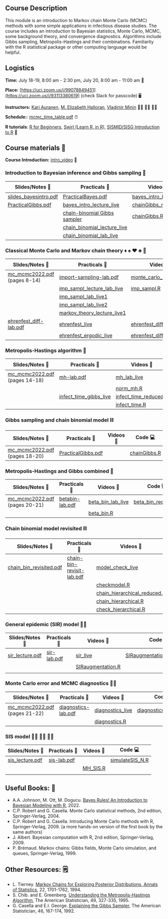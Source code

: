 ## Course Description

This module is an introduction to Markov chain Monte Carlo (MCMC) methods with some simple applications in infectious disease studies. The course includes an introduction to Bayesian statistics, Monte Carlo, MCMC, some background theory, and convergence diagnostics. Algorithms include Gibbs sampling, Metropolis-Hastings and their combinations. Familiarity with the R statistical package or other computing language would be helpful.

## Logistics

**Time:** July 18-19, 8:00 am - 2:30 pm, July 20, 8:00 am - 11:00 am :date: 

 **Place:** [https://uci.zoom.us/j/99078849451](https://uci.zoom.us/j/93113380619) (check Slack for passcode) :desktop_computer:

**Instructors:** [Kari Auranen](https://www.utu.fi/en/people/kari-auranen), [M. Elizabeth Halloran](https://www.fredhutch.org/en/faculty-lab-directory/halloran-elizabeth.html), [Vladimir Minin](https://vnminin.github.io)  :man_scientist: :woman_scientist: :man_scientist:

**Schedule:**: [mcmc_time_table.pdf](https://github.com/vnminin/sismid_mcmc_one/blob/main/2022/2022_SISMID_Module8_Time_Table.pdf) :alarm_clock:

**R tutorials**: [R for Beginners](https://cran.r-project.org/doc/contrib/Paradis-rdebuts_en.pdf), [Swirl (Learn R, in R)](https://swirlstats.com), [SISMID/SISG Introduction to R](http://faculty.washington.edu/kenrice/rintro/index.shtml) :school:

## Course materials :open_book:

**Course Introduction:** [intro_video](https://uci.zoom.us/rec/share/OW8eFiT7aoIwwBfk0YJjFcsRyr_s7BSZqFLm-ETI0-SuyQmNPAdHlcFx4yrTMRZg.s6GiIRchth6RUogI?startTime=1658156869000) :movie_camera:

### Introduction to Bayesian inference and Gibbs sampling :telescope:

Slides/Notes :green_book: | Practicals :microscope: | Videos :movie_camera: | Code :computer:
------------ | ---------- | ------ | ----
[slides_bayesintro.pdf](https://github.com/vnminin/sismid_mcmc_one/blob/main/2022/lectures/slides_bayesintro22bak.pdf) | [PracticalBayes.pdf](https://github.com/vnminin/sismid_mcmc_one/blob/main/2022/labs/PracticalBayes12022.pdf) | [bayes_intro_lecture](https://washington.zoom.us/rec/play/CuixXE9-EGzMfDiPFzmU6ylOfT_YRQoPRFe9jyXRz-RwJ7Lesui_e09qOvvDRdu6qo-aI4zUa2UJ7rw.CnP9VHSsK5FDj-Td?continueMode=true&_x_zm_rtaid=RgIMVpKeTvKT32rtXSz3QA.1657861837785.3b26eb1c3cd4a34841594402108ab24b&_x_zm_rhtaid=635) | [bayesintro2022.R](https://github.com/vnminin/sismid_mcmc_one/blob/main/2022/code/bayesintro2022.R)
 |[PracticalGibbs.pdf](https://github.com/vnminin/sismid_mcmc_one/blob/main/2022/labs/PracticalChain_binomial12022.pdf) | [bayes_intro_lecture_live](https://uci.zoom.us/rec/share/OW8eFiT7aoIwwBfk0YJjFcsRyr_s7BSZqFLm-ETI0-SuyQmNPAdHlcFx4yrTMRZg.s6GiIRchth6RUogI?startTime=1658158255000)  |   [chainGibbs_reduced.R](https://github.com/vnminin/sismid_mcmc_one/blob/main/2022/code/chainGibbs_reduced.R)
  | | [chain-binomial Gibbs sampler](https://washington.zoom.us/rec/play/3-CMvbR4_laAi9qG7d5wMF9vlbRv8d754nzhnv7n_agvJW600u5nT8xDrG-f6Qq_US0XYgrX9EO7aecc.uWwM00kuOUVUVG_8?continueMode=true&_x_zm_rtaid=RgIMVpKeTvKT32rtXSz3QA.1657861837785.3b26eb1c3cd4a34841594402108ab24b&_x_zm_rhtaid=635) |  [chainGibbs.R](https://github.com/vnminin/sismid_mcmc_one/blob/main/2022/code/chainGibbs.R)
  | | [chain_binomial_lecture_live](https://uci.zoom.us/rec/share/i9uJIYydzF0d2YxUAslbKDAXs8dP6tgc3IvZJBNM9rIqPlE1C5mzriA9rIStSSzc.h5syxd480dN7k98W?startTime=1658160728000) | 
  | | [chain_binomial_lab_live](https://uci.zoom.us/rec/share/i9uJIYydzF0d2YxUAslbKDAXs8dP6tgc3IvZJBNM9rIqPlE1C5mzriA9rIStSSzc.h5syxd480dN7k98W?startTime=1658163912000) | 
  
  

### Classical Monte Carlo and Markov chain theory :diamonds: :spades: :hearts: :clubs: :game_die: 

Slides/Notes :green_book: | Practicals :microscope: | Videos :movie_camera: | Code :computer:
------------ | ---------- | ------ | ----
[mc_mcmc2022.pdf](https://github.com/vnminin/sismid_mcmc_one/blob/main/2022/lectures/mc_mcmc2022.pdf) (pages 8-14) | [import-sampling-lab.pdf](https://github.com/vnminin/sismid_mcmc_one/blob/main/2022/labs/import-sampling-lab.pdf)  | [monte_carlo_lecture_live](https://uci.zoom.us/rec/share/i9uJIYydzF0d2YxUAslbKDAXs8dP6tgc3IvZJBNM9rIqPlE1C5mzriA9rIStSSzc.h5syxd480dN7k98W?startTime=1658165450000)  | [imp_sampl_reduced.R](https://github.com/vnminin/sismid_mcmc_one/blob/main/2022/code/import_sampl_reduced.R)
  | | [imp_sampl_lecture_lab_live](https://uci.zoom.us/rec/share/r_YnzamAOdhqL_A1zwcl-2hPnddeCpxX43iQ2oRq1UCUw4zpk00lLJCKlNikJf3N.KxDdEjDW208z81ZB?startTime=1658169068000) | [imp_sampl.R](https://github.com/vnminin/sismid_mcmc_one/blob/main/2022/code/import_sampl.R)
  | | [imp_sampl_lab_live1](https://uci.zoom.us/rec/share/5DXDfqYRWK6zBQDaNpiXxnVBYApdLCXr-g_qWTjA3kEw_Pom5_wzWl-WnQVSkVjV.pa77AscYxUc5-gov?startTime=1658173062000) |
  | | [imp_sampl_lab_live2](https://uci.zoom.us/rec/share/5DXDfqYRWK6zBQDaNpiXxnVBYApdLCXr-g_qWTjA3kEw_Pom5_wzWl-WnQVSkVjV.pa77AscYxUc5-gov?startTime=1658175695000) |
  | | [markov_theory_lecture_live1](https://uci.zoom.us/rec/share/4bkCVHNNckZpveDke1eC9slLjXtrOeEfa99ptCujzNa6f4eAOYczSxnjO96ttwZ3.RDqm-TzEJ4-NNOfu?startTime=1658176948000) | 
  | [ehrenfest_diff-lab.pdf](https://github.com/vnminin/sismid_mcmc_one/blob/main/2022/labs/ehrenfest-diff-lab.pdf) | [ehrenfest_live](https://uci.zoom.us/rec/share/APgWt8AcK6PPdh8-1yvGV3BqIOv2E4-BpZkFJuWlF_BhJtG73HA0npsNw_L8nz68.Iy_0nd0KKT6_P_aq?startTime=1658243227000) | [ehrenfest_diff_reduced.R](https://github.com/vnminin/sismid_mcmc_one/blob/main/2022/code/ehrenfest_diff_reduced.R)
  | | [ehrenfest_ergodic_live](https://uci.zoom.us/rec/share/Sroi0GWkXcLahzJr7RTCK6hkmqPkGoSoQuBhwi-v_saN38s3GyG4WFKA6qWJ6myH.lzwMjqo3LlwHxjZs?startTime=1658248311000) | [ehrenfest_diff.R](https://github.com/vnminin/sismid_mcmc_one/blob/main/2022/code/ehrenfest_diff.R)

### Metropolis-Hastings algorithm :frog:

Slides/Notes :green_book: | Practicals :microscope: | Videos :movie_camera: | Code :computer:
------------ | ---------- | ------ | ----
[mc_mcmc2022.pdf](https://github.com/vnminin/sismid_mcmc_one/blob/main/2022/lectures/mc_mcmc2022.pdf) (pages 14-18) | [mh-lab.pdf](https://github.com/vnminin/sismid_mcmc_one/blob/main/2022/labs/mh-lab.pdf) | [mh_lab_live](https://uci.zoom.us/rec/share/Sroi0GWkXcLahzJr7RTCK6hkmqPkGoSoQuBhwi-v_saN38s3GyG4WFKA6qWJ6myH.lzwMjqo3LlwHxjZs?startTime=1658251330000)  | [norm_mh_reduced.R](https://github.com/vnminin/sismid_mcmc_one/blob/main/2022/code/norm_mh_reduced.R)
 | |  | [norm_mh.R](https://github.com/vnminin/sismid_mcmc_one/blob/main/2022/code/norm_mh.R)
 | | [infect_time_gibbs_live](https://uci.zoom.us/rec/share/Sroi0GWkXcLahzJr7RTCK6hkmqPkGoSoQuBhwi-v_saN38s3GyG4WFKA6qWJ6myH.lzwMjqo3LlwHxjZs?startTime=1658256861000) | [infect_time_reduced.R](https://github.com/vnminin/sismid_mcmc_one/blob/main/2022/code/infect_time_reduced.R)
 | | | [infect_time.R](https://github.com/vnminin/sismid_mcmc_one/blob/main/2022/code/infect_time.R)
 
### Gibbs sampling and chain binomial model :chains:

Slides/Notes :green_book: | Practicals :microscope: | Videos :movie_camera: | Code :computer:
------------ | ---------- | ------ | ----
[mc_mcmc2022.pdf](https://github.com/vnminin/sismid_mcmc_one/blob/main/2022/lectures/mc_mcmc2022.pdf) (pages 18-20) | [PracticalGibbs.pdf](https://github.com/vnminin/sismid_mcmc_one/blob/main/2022/labs/PracticalChain_binomial12022.pdf) |  | [chainGibbs.R](https://github.com/vnminin/sismid_mcmc_one/blob/main/2022/code/chainGibbs.R)
 
### Metropolis-Hastings and Gibbs combined :octopus:

Slides/Notes :green_book: | Practicals :microscope: | Videos :movie_camera: | Code :computer:
------------ | ---------- | ------ | ----
[mc_mcmc2022.pdf](https://github.com/vnminin/sismid_mcmc_one/blob/main/2022/lectures/mc_mcmc2022.pdf) (pages 20-21) | [betabin-lab.pdf](https://github.com/vnminin/sismid_mcmc_one/blob/main/2022/labs/betabin-lab.pdf) | [beta_bin_lab_live](https://uci.zoom.us/rec/share/Sroi0GWkXcLahzJr7RTCK6hkmqPkGoSoQuBhwi-v_saN38s3GyG4WFKA6qWJ6myH.lzwMjqo3LlwHxjZs?startTime=1658263519000) | [beta_bin_reduced.R](https://github.com/vnminin/sismid_mcmc_one/blob/main/2022/code/beta_bin_reduced.R)
 | | | [beta_bin.R](https://github.com/vnminin/sismid_mcmc_one/blob/main/2022/code/beta_bin.R)
 
### Chain binomial model revisited :chains:
 
Slides/Notes :green_book: | Practicals :microscope: | Videos :movie_camera: | Code :computer:
------------ | ---------- | ------ | ----
 [chain_bin_revisited.pdf](https://github.com/vnminin/sismid_mcmc_one/blob/main/2022/lectures/chain-bin-revisited-SISMID2022.pdf) | [chain-bin-revisit-lab.pdf](https://github.com/vnminin/sismid_mcmc_one/blob/main/2022/labs/hierarchical-chain-bin-lab-SISMID2022.pdf) | [model_check_live](https://uci.zoom.us/rec/share/HVszKcprjXtn5R637TJq99qwWrUWKcv0GjlFqBjpoKVF2o3q2MYi_xwo8MPSmprx.-mkb4c-nHBNxg1__?startTime=1658329422000) | [checkmodel_reduced.R](https://github.com/vnminin/sismid_mcmc_one/blob/main/2022/code/checkmodel_reduced.R)
 | | | [checkmodel.R](https://github.com/vnminin/sismid_mcmc_one/blob/main/2022/code/checkmodel.R)
 | | | [chain_hierarchical_reduced.R](https://github.com/vnminin/sismid_mcmc_one/blob/main/2022/code/chain_hierarchical_reduced.R)
 | |  | [chain_hierarchical.R](https://github.com/vnminin/sismid_mcmc_one/blob/main/2022/code/chain_hierarchical.R)
 | | | [check_hierarchical.R](https://github.com/vnminin/sismid_mcmc_one/blob/main/2022/code/check_hierarchical.R)
 
### General epidemic (SIR) model :zombie_man:
 
Slides/Notes :green_book: | Practicals :microscope: | Videos :movie_camera: | Code :computer:
------------ | ---------- | ------ | ----
[sir_lecture.pdf](https://github.com/vnminin/sismid_mcmc_one/blob/main/2022/lectures/SIR-lecture-SISMID2022.pdf) | [sir-lab.pdf](https://github.com/vnminin/sismid_mcmc_one/blob/main/2022/labs/SIR-lab-SISMID2022.pdf) | [sir_live](https://uci.zoom.us/rec/share/HVszKcprjXtn5R637TJq99qwWrUWKcv0GjlFqBjpoKVF2o3q2MYi_xwo8MPSmprx.-mkb4c-nHBNxg1__?startTime=1658333200000) | [SIRaugmentation_reduced.R](https://github.com/vnminin/sismid_mcmc_one/blob/main/2022/code/SIRaugmentation_reduced.R)
|  |  | [SIRaugmentation.R](https://github.com/vnminin/sismid_mcmc_one/blob/main/2022/code/SIRaugmentation.R)
|  |  |
 
### Monte Carlo error and MCMC diagnostics :woman_mechanic:
 
Slides/Notes :green_book: | Practicals :microscope: | Videos :movie_camera: | Code :computer:
------------ | ---------- | ------ | ----
[mc_mcmc2022.pdf](https://github.com/vnminin/sismid_mcmc_one/blob/main/2022/lectures/mc_mcmc2022.pdf) (pages 21-22) | [diagnostics-lab.pdf](https://github.com/vnminin/sismid_mcmc_one/blob/main/2022/labs/diagnostics-lab.pdf) | [diagnostics_live](https://uci.zoom.us/rec/share/HVszKcprjXtn5R637TJq99qwWrUWKcv0GjlFqBjpoKVF2o3q2MYi_xwo8MPSmprx.-mkb4c-nHBNxg1__?startTime=1658337387000)  | [diagnostics_reduced.R](https://github.com/vnminin/sismid_mcmc_one/blob/main/2022/code/diagnostics_reduced.R)
 | | | [diagnostics.R](https://github.com/vnminin/sismid_mcmc_one/blob/main/2022/code/diagnostics.R)
 
### SIS model :office_worker: :zombie_woman: :office_worker:
 
Slides/Notes :green_book: | Practicals :microscope: | Videos :movie_camera: | Code :computer:
------------ | ---------- | ------ | ----
[sis_lecture.pdf](https://github.com/vnminin/sismid_mcmc_one/blob/main/2022/lectures/SIR-lecture-SISMID2022.pdf) | [sis-lab.pdf](https://github.com/vnminin/sismid_mcmc_one/blob/main/2022/labs/SIS-lab-SISMID2022.pdf) | | [simulateSIS_N.R](https://github.com/vnminin/sismid_mcmc_one/blob/main/2022/code/simulateSIS_N.R)
|  | | [MH_SIS.R](https://github.com/vnminin/sismid_mcmc_one/blob/main/2022/code/MH_SIS.R)
|  |  |
 
## Useful Books: 📘
- A.A. Johnson, M. Ott, M. Dogucu. [Bayes Rules! An Introduction to Bayesian Modeling with R](https://www.bayesrulesbook.com), 2022.
- C.P. Robert and G. Casella. Monte Carlo statistical methods, 2nd edition, Springer-Verlag, 2004.
- C.P. Robert and G. Casella. Introducing Monte Carlo methods with R, Springer-Verlag, 2009. (a more hands-on version of the first book by the same authors)
- J. Albert. Bayesian computation with R, 2nd edition, Springer-Verlag, 2009.
- P. Brémaud. Markov chains: Gibbs fields, Monte Carlo simulation, and queues, Springer-Verlag, 1999.

## Other Resources: 🗒️
- L. Tierney. [Markov Chains for Exploring Posterior Distributions, Annals of Statistics](https://projecteuclid.org/journals/annals-of-statistics/volume-22/issue-4/Markov-Chains-for-Exploring-Posterior-Distributions/10.1214/aos/1176325750.full), 22, 1701-1762, 1994.
- S. Chib. and E. Greenberg. [Understanding the Metropolis-Hastings Algorithm](https://www.jstor.org/stable/2684568?seq=1#metadata_info_tab_contents), The American Statistician, 49, 327-335, 1995.
- G. Casella and E.I. George. [Explaining the Gibbs Sampler](https://www.jstor.org/stable/2685208?seq=1#metadata_info_tab_contents), The American Statistician, 46, 167-174, 1992.
